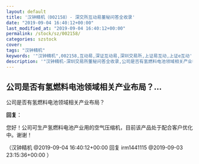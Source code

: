 ```yaml
---
layout: default
title: '汉钟精机（002158）- 深交所互动易董秘问答全收录'
date: "2019-09-04 16:40:12+00:00"
last_modified_at: "2019-09-04 16:40:12+00:00"
permalink: /stock/sz/002158/
categories: szstock
cover: 
tags: "汉钟精机"
keywords: '"汉钟精机",002158,互动易,深证互动易,深圳交易所,上证易互动,上证e互动'
description: '"汉钟精机-深圳交易所董秘问答全收录,公司是否有氢燃料电池领域相关产业布局？"'
---
```


## 公司是否有氢燃料电池领域相关产业布局？...

公司是否有氢燃料电池领域相关产业布局？

**回复**：

您好！公司可生产氢燃料电池产业用的空气压缩机，目前该产品处于配合客户优化中。谢谢！ 

（汉钟精机  @2019-09-04 16:40:12+00:00 回复 irm1441115  @2019-09-03 23:15:36+00:00 ）

